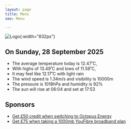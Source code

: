 ```yaml
---
layout: page
title: Menu
seo: Menu

---
```


![Logo](/images/logo.jpg){:width="832px"}

<!-- weather_marker starts -->
## On Sunday, 28 September 2025

- The average temperature today is 12.47˚C,
- With highs of 13.49˚C and lows of 11.58˚C,
- It may feel like 12.17˚C with light rain
- The wind speed is 1.34m/s and visibility is 10000m
- The pressure is 1018hPa and humidity is 92%
- The sun will rise at 06:04 and set at 17:53

<!-- weather_marker ends -->

## Sponsors

- [Get £50 credit when switching to Octopus Energy](https://bit.ly/3oD1nnS)
- [Get £75 when taking a 1000mb YouFibre broadband plan](https://aklam.io/91zWhU?)
